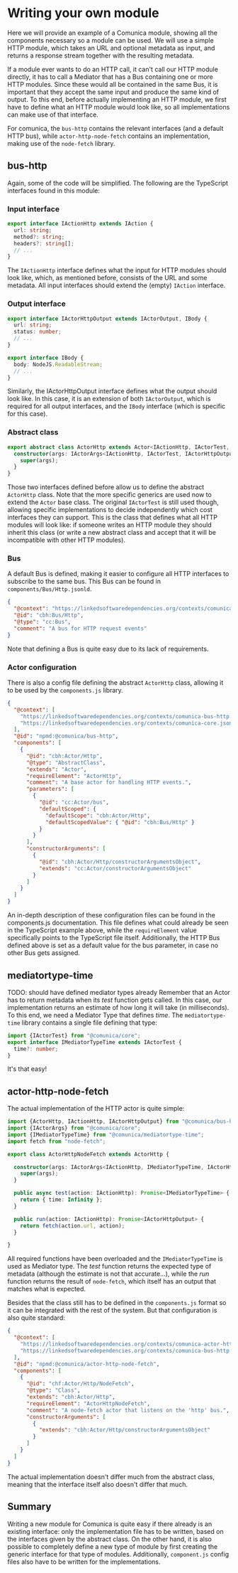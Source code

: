 # Writing your own module

Here we will provide an example of a Comunica module,
showing all the components necessary so a module can be used.
We will use a simple HTTP module, which takes an URL and optional metadata as input,
and returns a response stream together with the resulting metadata.

If a module ever wants to do an HTTP call, it can't call our HTTP module directly,
it has to call a Mediator that has a Bus containing one or more HTTP modules.
Since these would all be contained in the same Bus,
it is important that they accept the same input and produce the same kind of output.
To this end, before actually implementing an HTTP module,
we first have to define what an HTTP module would look like,
so all implementations can make use of that interface.

For comunica, the `bus-http` contains the relevant interfaces (and a default HTTP bus),
while `actor-http-node-fetch` contains an implementation, making use of the `node-fetch` library.

## bus-http
Again, some of the code will be simplified.
The following are the TypeScript interfaces found in this module:

### Input interface
```typescript
export interface IActionHttp extends IAction {
  url: string;
  method?: string;
  headers?: string[];
  // ...
}
```
The `IActionHttp` interface defines what the input for HTTP modules should look like,
which, as mentioned before, consists of the URL and some metadata.
All input interfaces should extend the (empty) `IAction` interface.

### Output interface
```typescript
export interface IActorHttpOutput extends IActorOutput, IBody {
  url: string;
  status: number;
  // ...
}

export interface IBody {
  body: NodeJS.ReadableStream;
  // ...
}
```
Similarly, the IActorHttpOutput interface defines what the output should look like.
In this case, it is an extension of both `IActorOutput`,
which is required for all output interfaces,
and the `IBody` interface (which is specific for this case).

### Abstract class
```typescript
export abstract class ActorHttp extends Actor<IActionHttp, IActorTest, IActorHttpOutput> {
  constructor(args: IActorArgs<IActionHttp, IActorTest, IActorHttpOutput>) {
    super(args);
  }
}
```
Those two interfaces defined before allow us to define the abstract `ActorHttp` class.
Note that the more specific generics are used now to extend the `Actor` base class.
The original `IActorTest` is still used though, allowing specific implementations
to decide independently which cost interfaces they can support.
This is the class that defines what all HTTP modules will look like:
if someone writes an HTTP module they should inherit this class
(or write a new abstract class and accept that it will be incompatible with other HTTP modules).

### Bus
A default Bus is defined, making it easier to configure all HTTP interfaces
to subscribe to the same bus.
This Bus can be found in `components/Bus/Http.jsonld`.

```json
{
  "@context": "https://linkedsoftwaredependencies.org/contexts/comunica-bus-http.jsonld",
  "@id": "cbh:Bus/Http",
  "@type": "cc:Bus",
  "comment": "A bus for HTTP request events"
}
```

Note that defining a Bus is quite easy due to its lack of requirements.

### Actor configuration
There is also a config file defining the abstract `ActorHttp` class,
allowing it to be used by the `components.js` library.
```json
{
  "@context": [
    "https://linkedsoftwaredependencies.org/contexts/comunica-bus-http.jsonld",
    "https://linkedsoftwaredependencies.org/contexts/comunica-core.jsonld"
  ],
  "@id": "npmd:@comunica/bus-http",
  "components": [
    {
      "@id": "cbh:Actor/Http",
      "@type": "AbstractClass",
      "extends": "Actor",
      "requireElement": "ActorHttp",
      "comment": "A base actor for handling HTTP events.",
      "parameters": [
        {
          "@id": "cc:Actor/bus",
          "defaultScoped": {
            "defaultScope": "cbh:Actor/Http",
            "defaultScopedValue": { "@id": "cbh:Bus/Http" }
          }
        }
      ],
      "constructorArguments": [
        {
          "@id": "cbh:Actor/Http/constructorArgumentsObject",
          "extends": "cc:Actor/constructorArgumentsObject"
        }
      ]
    }
  ]
}
```

An in-depth description of these configuration files can be found in the components.js documentation.
This file defines what could already be seen in the TypeScript example above,
while the `requireElement` value specifically points to the TypeScript file itself.
Additionally, the HTTP Bus defined above is set as a default value for the bus parameter,
in case no other Bus gets assigned.

## mediatortype-time
TODO: should have defined mediator types already
Remember that an Actor has to return metadata when its *test* function gets called.
In this case, our implementation returns an estimate of how long it will take (in milliseconds).
To this end, we need a Mediator Type that defines *time*.
The `mediatortype-time` library contains a single file defining that type:
```typescript
import {IActorTest} from "@comunica/core";
export interface IMediatorTypeTime extends IActorTest {
  time?: number;
}
```
It's that easy!

## actor-http-node-fetch

The actual implementation of the HTTP actor is quite simple:

```typescript
import {ActorHttp, IActionHttp, IActorHttpOutput} from "@comunica/bus-http";
import {IActorArgs} from "@comunica/core";
import {IMediatorTypeTime} from "@comunica/mediatortype-time";
import fetch from "node-fetch";

export class ActorHttpNodeFetch extends ActorHttp {

  constructor(args: IActorArgs<IActionHttp, IMediatorTypeTime, IActorHttpOutput>) {
    super(args);
  }

  public async test(action: IActionHttp): Promise<IMediatorTypeTime> {
    return { time: Infinity };
  }

  public run(action: IActionHttp): Promise<IActorHttpOutput> {
    return fetch(action.url, action);
  }

}
```

All required functions have been overloaded and the `IMediatorTypeTime` is used as Mediator type.
The *test* function returns the expected type of metadata
(although the estimate is not that accurate...),
while the *run* function returns the result of `node-fetch`,
which itself has an output that matches what is expected.

Besides that the class still has to be defined in the `components.js` format
so it can be integrated with the rest of the system.
But that configuration is also quite standard:

```json
{
  "@context": [
    "https://linkedsoftwaredependencies.org/contexts/comunica-actor-http-node-fetch.jsonld",
    "https://linkedsoftwaredependencies.org/contexts/comunica-bus-http.jsonld"
  ],
  "@id": "npmd:@comunica/actor-http-node-fetch",
  "components": [
    {
      "@id": "chf:Actor/Http/NodeFetch",
      "@type": "Class",
      "extends": "cbh:Actor/Http",
      "requireElement": "ActorHttpNodeFetch",
      "comment": "A node-fetch actor that listens on the 'http' bus.",
      "constructorArguments": [
        {
          "extends": "cbh:Actor/Http/constructorArgumentsObject"
        }
      ]
    }
  ]
}
```

The actual implementation doesn't differ much from the abstract class,
meaning that the interface itself also doesn't differ that much.

## Summary
Writing a new module for Comunica is quite easy if there already is an existing interface:
only the implementation file has to be written, based on the interfaces given by the abstract class.
On the other hand, it is also possible to completely define a new type of module by first creating 
the generic interface for that type of modules.
Additionally, `component.js` config files also have to be written for the implementations.